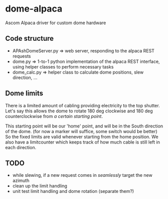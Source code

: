 # dome-alpaca
Ascom Alpaca driver for custom dome hardware



## Code structure

- APAshDomeServer.py => web server, responding to the alpaca REST requests
- dome.py => 1-to-1 python implementation of the alpaca REST interface, using helper classes to perform necessary tasks
- dome_calc.py => helper class to calculate dome positions, slew direction, ...


## Dome limits

There is a limited amount of cabling providing electricity to the top shutter.
Let's say this allows the dome to rotate 180 deg clockwise and 180 deg counterclockwise from *a certain starting point*.

This starting point will be our 'home' point, and will be in the South direction of the dome. (for now a marker will suffice, some switch would be better)
So the fixed limits are valid whenever starting from the home position.
We also have a limitcounter which keeps track of how much cable is still left in each direction.

## TODO

- while slewing, if a new request comes in *seamlessly* target the new azimuth
- clean up the limit handling
- unit test limit handling and dome rotation (separate them?)


